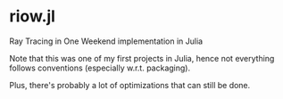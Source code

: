# riow.jl
Ray Tracing in One Weekend implementation in Julia

Note that this was one of my first projects in Julia, 
hence not everything follows conventions (especially w.r.t. 
packaging). 

Plus, there's probably a lot of optimizations that can still be done.
